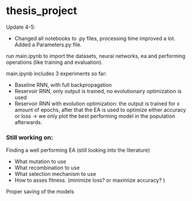 # thesis_project

Update 4-5:
- Changed all notebooks to .py files, processing time improved a lot. Added a Parameters.py file. 

run main.ipynb to import the datasets, neural networks, ea and performing operations (like training and evaluation). 

main.ipynb includes 3 experiments so far:
- Baseline RNN, with full backpropagation
- Reservoir RNN, only output is trained, no evolutionairy optimization is used
- Reservoir RNN with evolution optimization: the output is trained for x amount of epochs, after that the EA is used to optimize either accuracy or loss  -> we only plot the best performing model in the population afterwards. 


### Still working on:

Finding a well performing EA (still looking into the literature)
- What mutation to use
- What recombination to use
- What selection mechanism to use
- How to asses fitness. (minimize loss? or maximize accuracy? ) 

Proper saving of the models



